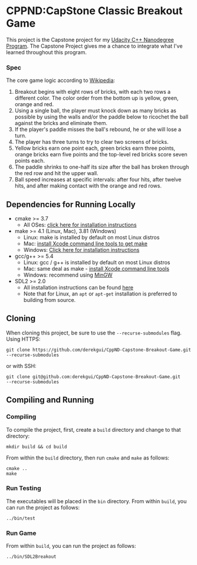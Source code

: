 # CPPND:CapStone Classic Breakout Game

This project is the Capstone project for my [Udacity C++ Nanodegree Program](https://www.udacity.com/course/c-plus-plus-nanodegree--nd213).
The Capstone Project gives me a chance to integrate what I've learned throughout this program. 

### Spec
The core game logic according to [Wikipedia](https://en.wikipedia.org/wiki/Breakout_(video_game)):
1. Breakout begins with eight rows of bricks, with each two rows a different color. The color order from the bottom up is yellow, green, orange and red. 
2. Using a single ball, the player must knock down as many bricks as possible by using the walls and/or the paddle below to ricochet the ball against the bricks and eliminate them. 
3. If the player's paddle misses the ball's rebound, he or she will lose a turn. 
4. The player has three turns to try to clear two screens of bricks. 
5. Yellow bricks earn one point each, green bricks earn three points, orange bricks earn five points and the top-level red bricks score seven points each. 
6. The paddle shrinks to one-half its size after the ball has broken through the red row and hit the upper wall. 
7. Ball speed increases at specific intervals: after four hits, after twelve hits, and after making contact with the orange and red rows.

## Dependencies for Running Locally
* cmake >= 3.7
  * All OSes: [click here for installation instructions](https://cmake.org/install/)
* make >= 4.1 (Linux, Mac), 3.81 (Windows)
  * Linux: make is installed by default on most Linux distros
  * Mac: [install Xcode command line tools to get make](https://developer.apple.com/xcode/features/)
  * Windows: [Click here for installation instructions](http://gnuwin32.sourceforge.net/packages/make.htm)
* gcc/g++ >= 5.4
  * Linux: gcc / g++ is installed by default on most Linux distros
  * Mac: same deal as make - [install Xcode command line tools](https://developer.apple.com/xcode/features/)
  * Windows: recommend using [MinGW](http://www.mingw.org/)
* SDL2 >= 2.0
  * All installation instructions can be found [here](https://wiki.libsdl.org/Installation)
  * Note that for Linux, an `apt` or `apt-get` installation is preferred to building from source.  

## Cloning

When cloning this project, be sure to use the `--recurse-submodules` flag. Using HTTPS:
```
git clone https://github.com/derekgui/CppND-Capstone-Breakout-Game.git 
--recurse-submodules
```
or with SSH:
```
git clone git@github.com:derekgui/CppND-Capstone-Breakout-Game.git 
--recurse-submodules
```

## Compiling and Running

### Compiling
To compile the project, first, create a `build` directory and change to that directory:
```
mkdir build && cd build
```
From within the `build` directory, then run `cmake` and `make` as follows:
```
cmake ..
make
```
### Run Testing

The executables will be placed in the `bin` directory. From within `build`, you can run the project as follows:
```
../bin/test
```
### Run Game
From within `build`, you can run the project as follows:
```
../bin/SDL2Breakout
```